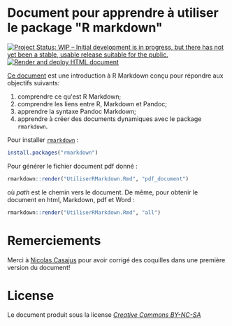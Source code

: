 # Document pour apprendre à utiliser le package "R markdown"
[![Project Status: WIP – Initial development is in progress, but there has not yet been a stable, usable release suitable for the public.](https://www.repostatus.org/badges/latest/wip.svg)](https://www.repostatus.org/#wip)
[![Render and deploy HTML document](https://github.com/KevCaz/Rmarkdowndocfr/workflows/Render%20and%20deploy%20HTML%20document/badge.svg)](https://github.com/KevCaz/Rmarkdowndocfr/actions?query=workflow%3A"Render+and+deploy+HTML+document")


[Ce document](https://kevcaz.github.io/Rmarkdowndocfr/) est une introduction à R Markdown conçu pour répondre aux objectifs suivants:

1. comprendre ce qu'est R Markdown;
2. comprendre les liens entre R, Markdown et Pandoc;
3. apprendre la syntaxe Pandoc Markdown;
4. apprendre à créer des documents dynamiques avec le package `rmarkdown`.



Pour installer [`rmarkdown`](https://rmarkdown.rstudio.com/) :

```R
install.packages("rmarkdown")
```

Pour générer le fichier document pdf donné&nbsp;:

```R
rmarkdown::render("UtiliserRMarkdown.Rmd", "pdf_document")
```

où *path* est le chemin vers le document. De même, pour obtenir le document en html, Markdown, pdf et Word&nbsp;:


```R
rmarkdown::render("UtiliserRMarkdown.Rmd", "all")  
```


# Remerciements

Merci à [Nicolas Casajus](https://github.com/ahasverus) pour avoir corrigé des coquilles dans une première version du document!


# License

Le document produit sous la license [*Creative Commons BY-NC-SA*](https://creativecommons.org/licenses/by-nc-sa/2.0/)